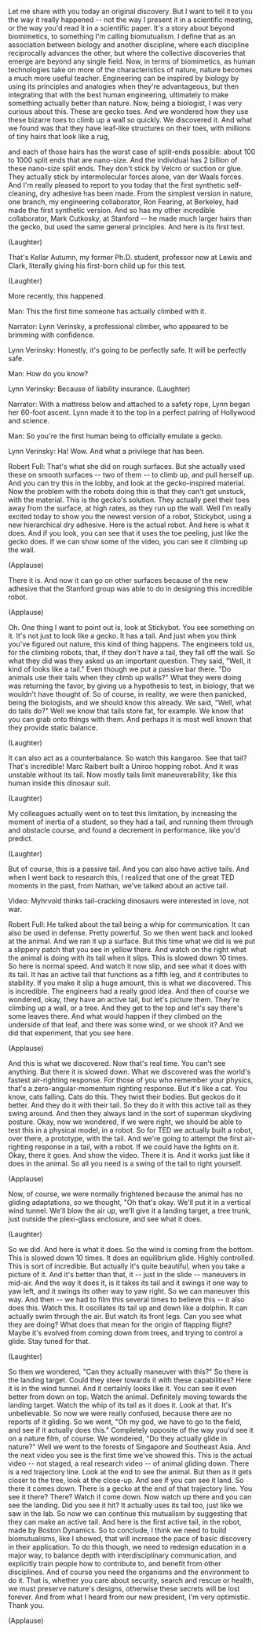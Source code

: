 
Let me share with you today an original discovery.
But I want to tell it to you the way it really happened --
not the way I present it in a scientific meeting,
or the way you&#39;d read it in a scientific paper.
It&#39;s a story about beyond biomimetics,
to something I&#39;m calling biomutualism.
I define that as an association between biology and another discipline,
where each discipline reciprocally advances the other,
but where the collective discoveries that emerge are beyond any single field.
Now, in terms of biomimetics,
as human technologies take on more of the characteristics of nature,
nature becomes a much more useful teacher.
Engineering can be inspired by biology
by using its principles and analogies when they&#39;re advantageous,
but then integrating that with the best human engineering,
ultimately to make something actually better than nature.
Now, being a biologist, I was very curious about this.
These are gecko toes.
And we wondered how they use these bizarre toes
to climb up a wall so quickly.
We discovered it. And what we found was
that they have leaf-like structures on their toes,
with millions of tiny hairs that look like a rug,

and each of those hairs has the worst case of split-ends possible:
about 100 to 1000 split ends that are nano-size.
And the individual has 2 billion of these nano-size split ends.
They don&#39;t stick by Velcro or suction or glue.
They actually stick by intermolecular forces alone,
van der Waals forces.
And I&#39;m really pleased to report to you today
that the first synthetic self-cleaning, dry adhesive has been made.
From the simplest version in nature, one branch,
my engineering collaborator, Ron Fearing, at Berkeley,
had made the first synthetic version.
And so has my other incredible collaborator,
Mark Cutkosky, at Stanford --
he made much larger hairs than the gecko,
but used the same general principles.
And here is its first test.

(Laughter)

That&#39;s Kellar Autumn, my former Ph.D. student,
professor now at Lewis and Clark,
literally giving his first-born child up for this test.

(Laughter)

More recently, this happened.

Man: This the first time someone has actually climbed with it.

Narrator: Lynn Verinsky, a professional climber,
who appeared to be brimming with confidence.

Lynn Verinsky: Honestly, it&#39;s going to be perfectly safe. It will be perfectly safe.

Man: How do you know?

Lynn Verinsky: Because of liability insurance. 
(Laughter)


Narrator: With a mattress below and attached to a safety rope,
Lynn began her 60-foot ascent.
Lynn made it to the top in a perfect pairing
of Hollywood and science.

Man: So you&#39;re the first human being to officially emulate a gecko.

Lynn Verinsky: Ha! Wow. And what a privilege that has been.

Robert Full: That&#39;s what she did on rough surfaces.
But she actually used these on smooth surfaces --
two of them -- to climb up, and pull herself up.
And you can try this in the lobby,
and look at the gecko-inspired material.
Now the problem with the robots doing this
is that they can&#39;t get unstuck,
with the material.
This is the gecko&#39;s solution. They actually peel their toes away
from the surface, at high rates,
as they run up the wall.
Well I&#39;m really excited today to show you
the newest version of a robot, Stickybot,
using a new hierarchical dry adhesive.
Here is the actual robot.
And here is what it does.
And if you look,
you can see that it uses
the toe peeling,
just like the gecko does.
If we can show some of the video, you can see it climbing up the wall.

(Applause)

There it is.
And now it can go on other surfaces because of the new adhesive
that the Stanford group was able to do
in designing this incredible robot.

(Applause)

Oh. One thing I want to point out is, look at Stickybot.
You see something on it. It&#39;s not just to look like a gecko.
It has a tail. And just when you think you&#39;ve figured out nature,
this kind of thing happens.
The engineers told us, for the climbing robots,
that, if they don&#39;t have a tail,
they fall off the wall.
So what they did was they asked us
an important question.
They said, &quot;Well, it kind of looks like a tail.&quot;
Even though we put a passive bar there.
&quot;Do animals use their tails when they climb up walls?&quot;
What they were doing was returning the favor,
by giving us a hypothesis to test,
in biology, that we wouldn&#39;t have thought of.
So of course, in reality, we were then panicked,
being the biologists, and we should know this already.
We said, &quot;Well, what do tails do?&quot;
Well we know that tails store fat, for example.
We know that you can grab onto things with them.
And perhaps it is most well known
that they provide static balance.

(Laughter)

It can also act as a counterbalance.
So watch this kangaroo.
See that tail? That&#39;s incredible!
Marc Raibert built a Uniroo hopping robot.
And it was unstable without its tail.
Now mostly tails limit maneuverability,
like this human inside this dinosaur suit.

(Laughter)

My colleagues actually went on to test this limitation,
by increasing the moment of inertia of a student, so they had a tail,
and running them through and obstacle course,
and found a decrement in performance,
like you&#39;d predict.

(Laughter)

But of course, this is a passive tail.
And you can also have active tails.
And when I went back to research this, I realized
that one of the great TED moments in the past,
from Nathan,
we&#39;ve talked about an active tail.

Video: Myhrvold thinks tail-cracking dinosaurs
were interested in love, not war.

Robert Full: He talked about the tail being a whip for communication.
It can also be used in defense.
Pretty powerful.
So we then went back and looked at the animal.
And we ran it up a surface.
But this time what we did is we put a slippery patch
that you see in yellow there.
And watch on the right what the animal is doing with its tail
when it slips. This is slowed down 10 times.
So here is normal speed.
And watch it now slip,
and see what it does with its tail.
It has an active tail that functions as a fifth leg,
and it contributes to stability.
If you make it slip a huge amount, this is what we discovered.
This is incredible.
The engineers had a really good idea.
And then of course we wondered,
okay, they have an active tail, but let&#39;s picture them.
They&#39;re climbing up a wall, or a tree.
And they get to the top and let&#39;s say there&#39;s some leaves there.
And what would happen if they climbed on the underside of that leaf,
and there was some wind, or we shook it?
And we did that experiment, that you see here.

(Applause)

And this is what we discovered.
Now that&#39;s real time. You can&#39;t see anything.
But there it is slowed down.
What we discovered was the world&#39;s fastest air-righting response.
For those of you who remember your physics, that&#39;s a zero-angular-momentum
righting response. But it&#39;s like a cat.
You know, cats falling. Cats do this. They twist their bodies.
But geckos do it better.
And they do it with their tail.
So they do it with this active tail as they swing around.
And then they always land in the sort of superman skydiving posture.
Okay, now we wondered, if we were right,
we should be able to test this in a physical model, in a robot.
So for TED we actually built a robot,
over there, a prototype, with the tail.
And we&#39;re going to attempt the first air-righting response
in a tail, with a robot.
If we could have the lights on it.
Okay, there it goes.
And show the video.
There it is.
And it works just like it does in the animal.
So all you need is a swing of the tail to right yourself.

(Applause)

Now, of course, we were normally frightened
because the animal has no gliding adaptations,
so we thought, &quot;Oh that&#39;s okay. We&#39;ll put it in a vertical wind tunnel.
We&#39;ll blow the air up, we&#39;ll give it a landing target, a tree trunk,
just outside the plexi-glass enclosure, and see what it does.

(Laughter)

So we did. And here is what it does.
So the wind is coming from the bottom. This is slowed down 10 times.
It does an equilibrium glide. Highly controlled.
This is sort of incredible. But actually it&#39;s quite beautiful,
when you take a picture of it.
And it&#39;s better than that, it -- just in the slide -- maneuvers in mid-air.
And the way it does it, is it takes its tail
and it swings it one way to yaw left, and it swings its other way to yaw right.
So we can maneuver this way.
And then -- we had to film this several times to believe this --
it also does this. Watch this.
It oscillates its tail up and down like a dolphin.
It can actually swim through the air.
But watch its front legs. Can you see what they are doing?
What does that mean for the origin of flapping flight?
Maybe it&#39;s evolved from coming down from trees,
and trying to control a glide.
Stay tuned for that.

(Laughter)

So then we wondered, &quot;Can they actually maneuver with this?&quot;
So there is the landing target. Could they steer towards it
with these capabilities? Here it is in the wind tunnel.
And it certainly looks like it.
You can see it even better from down on top.
Watch the animal.
Definitely moving towards the landing target.
Watch the whip of its tail as it does it. Look at that.
It&#39;s unbelievable.
So now we were really confused,
because there are no reports of it gliding.
So we went, &quot;Oh my god, we have to go to the field,
and see if it actually does this.&quot;
Completely opposite of the way you&#39;d see it on a nature film, of course.
We wondered, &quot;Do they actually glide in nature?&quot;
Well we went to the forests of Singapore and Southeast Asia.
And the next video you see is the first time we&#39;ve showed this.
This is the actual video -- not staged, a real research video --
of animal gliding down. There is a red trajectory line.
Look at the end to see the animal.
But then as it gets closer to the tree,
look at the close-up. And see if you can see it land.
So there it comes down. There is a gecko at the end of that trajectory line.
You see it there? There? Watch it come down.
Now watch up there and you can see the landing. Did you see it hit?
It actually uses its tail too,
just like we saw in the lab.
So now we can continue this mutualism
by suggesting that they can make an active tail.
And here is the first active tail, in the robot,
made by Boston Dynamics.
So to conclude, I think we need to build biomutualisms, like I showed,
that will increase the pace of basic discovery in their application.
To do this though, we need to redesign education in a major way,
to balance depth with interdisciplinary communication,
and explicitly train people how to contribute to, and benefit from other disciplines.
And of course you need the organisms and the environment to do it.
That is, whether you care about security, search and rescue or health,
we must preserve nature&#39;s designs,
otherwise these secrets will be lost forever.
And from what I heard from our new president,
I&#39;m very optimistic. Thank you.

(Applause)

